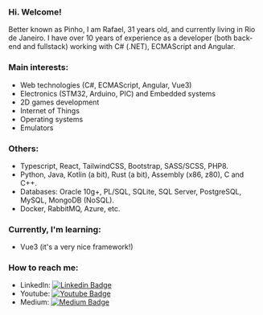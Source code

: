 ### Hi. Welcome!

Better known as Pinho, I am Rafael, 31 years old, and currently living in Rio de Janeiro. I have over 10 years of experience as a developer (both back-end and fullstack) working with C# (.NET), ECMAScript and Angular.

### Main interests:
- Web technologies (C#, ECMAScript, Angular, Vue3)
- Electronics (STM32, Arduino, PIC) and Embedded systems
- 2D games development
- Internet of Things
- Operating systems
- Emulators

### Others:
- Typescript, React, TailwindCSS, Bootstrap, SASS/SCSS, PHP8.
- Python, Java, Kotlin (a bit), Rust (a bit), Assembly (x86, z80), C and C++.
- Databases: Oracle 10g+, PL/SQL, SQLite, SQL Server, PostgreSQL, MySQL, MongoDB (NoSQL).
- Docker, RabbitMQ, Azure, etc.

### Currently, I'm learning:
- Vue3 (it's a very nice framework!)

### How to reach me:
- LinkedIn: [![Linkedin Badge](https://img.shields.io/badge/in/faelpinho-blue?style=flat-square&logo=Linkedin&logoColor=white&link=https://www.linkedin.com/in/faelpinho/)](https://www.linkedin.com/in/faelpinho/)
- Youtube: [![Youtube Badge](https://img.shields.io/badge/@faelpinho-red?style=flat-square&logo=Youtube&logoColor=white&link=https://www.youtube.com/channel/UCWjFi3Xp6KkptuhoIQlJq_g)](https://www.youtube.com/channel/UCWjFi3Xp6KkptuhoIQlJq_g)
- Medium: [![Medium Badge](https://img.shields.io/badge/@faelpinho-black?style=flat-square&logo=Medium&logoColor=white&link=https://faelpinho.medium.com/)](https://faelpinho.medium.com/)



